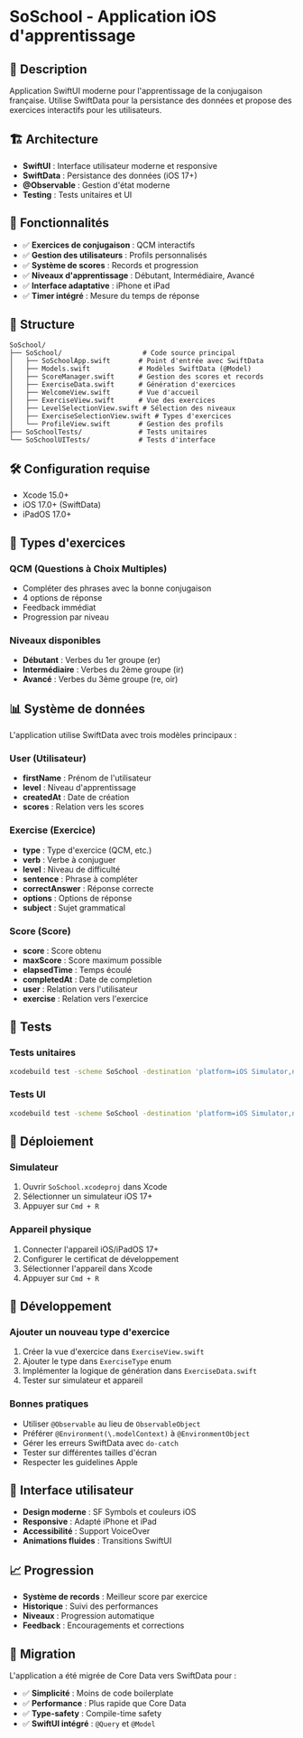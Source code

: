 # SoSchool - Application iOS d'apprentissage

## 📱 Description

Application SwiftUI moderne pour l'apprentissage de la conjugaison française. Utilise SwiftData pour la persistance des données et propose des exercices interactifs pour les utilisateurs.

## 🏗️ Architecture

- **SwiftUI** : Interface utilisateur moderne et responsive
- **SwiftData** : Persistance des données (iOS 17+)
- **@Observable** : Gestion d'état moderne
- **Testing** : Tests unitaires et UI

## 🚀 Fonctionnalités

- ✅ **Exercices de conjugaison** : QCM interactifs
- ✅ **Gestion des utilisateurs** : Profils personnalisés
- ✅ **Système de scores** : Records et progression
- ✅ **Niveaux d'apprentissage** : Débutant, Intermédiaire, Avancé
- ✅ **Interface adaptative** : iPhone et iPad
- ✅ **Timer intégré** : Mesure du temps de réponse

## 📁 Structure

```
SoSchool/
├── SoSchool/                    # Code source principal
│   ├── SoSchoolApp.swift       # Point d'entrée avec SwiftData
│   ├── Models.swift            # Modèles SwiftData (@Model)
│   ├── ScoreManager.swift      # Gestion des scores et records
│   ├── ExerciseData.swift      # Génération d'exercices
│   ├── WelcomeView.swift       # Vue d'accueil
│   ├── ExerciseView.swift      # Vue des exercices
│   ├── LevelSelectionView.swift # Sélection des niveaux
│   ├── ExerciseSelectionView.swift # Types d'exercices
│   └── ProfileView.swift       # Gestion des profils
├── SoSchoolTests/              # Tests unitaires
└── SoSchoolUITests/            # Tests d'interface
```

## 🛠️ Configuration requise

- Xcode 15.0+
- iOS 17.0+ (SwiftData)
- iPadOS 17.0+

## 🎯 Types d'exercices

### QCM (Questions à Choix Multiples)

- Compléter des phrases avec la bonne conjugaison
- 4 options de réponse
- Feedback immédiat
- Progression par niveau

### Niveaux disponibles

- **Débutant** : Verbes du 1er groupe (er)
- **Intermédiaire** : Verbes du 2ème groupe (ir)
- **Avancé** : Verbes du 3ème groupe (re, oir)

## 📊 Système de données

L'application utilise SwiftData avec trois modèles principaux :

### User (Utilisateur)

- **firstName** : Prénom de l'utilisateur
- **level** : Niveau d'apprentissage
- **createdAt** : Date de création
- **scores** : Relation vers les scores

### Exercise (Exercice)

- **type** : Type d'exercice (QCM, etc.)
- **verb** : Verbe à conjuguer
- **level** : Niveau de difficulté
- **sentence** : Phrase à compléter
- **correctAnswer** : Réponse correcte
- **options** : Options de réponse
- **subject** : Sujet grammatical

### Score (Score)

- **score** : Score obtenu
- **maxScore** : Score maximum possible
- **elapsedTime** : Temps écoulé
- **completedAt** : Date de completion
- **user** : Relation vers l'utilisateur
- **exercise** : Relation vers l'exercice

## 🧪 Tests

### Tests unitaires

```bash
xcodebuild test -scheme SoSchool -destination 'platform=iOS Simulator,name=iPhone 15'
```

### Tests UI

```bash
xcodebuild test -scheme SoSchool -destination 'platform=iOS Simulator,name=iPhone 15' -only-testing:SoSchoolUITests
```

## 🚀 Déploiement

### Simulateur

1. Ouvrir `SoSchool.xcodeproj` dans Xcode
2. Sélectionner un simulateur iOS 17+
3. Appuyer sur `Cmd + R`

### Appareil physique

1. Connecter l'appareil iOS/iPadOS 17+
2. Configurer le certificat de développement
3. Sélectionner l'appareil dans Xcode
4. Appuyer sur `Cmd + R`

## 🔧 Développement

### Ajouter un nouveau type d'exercice

1. Créer la vue d'exercice dans `ExerciseView.swift`
2. Ajouter le type dans `ExerciseType` enum
3. Implémenter la logique de génération dans `ExerciseData.swift`
4. Tester sur simulateur et appareil

### Bonnes pratiques

- Utiliser `@Observable` au lieu de `ObservableObject`
- Préférer `@Environment(\.modelContext)` à `@EnvironmentObject`
- Gérer les erreurs SwiftData avec `do-catch`
- Tester sur différentes tailles d'écran
- Respecter les guidelines Apple

## 🎨 Interface utilisateur

- **Design moderne** : SF Symbols et couleurs iOS
- **Responsive** : Adapté iPhone et iPad
- **Accessibilité** : Support VoiceOver
- **Animations fluides** : Transitions SwiftUI

## 📈 Progression

- **Système de records** : Meilleur score par exercice
- **Historique** : Suivi des performances
- **Niveaux** : Progression automatique
- **Feedback** : Encouragements et corrections

## 🔄 Migration

L'application a été migrée de Core Data vers SwiftData pour :

- ✅ **Simplicité** : Moins de code boilerplate
- ✅ **Performance** : Plus rapide que Core Data
- ✅ **Type-safety** : Compile-time safety
- ✅ **SwiftUI intégré** : `@Query` et `@Model`
